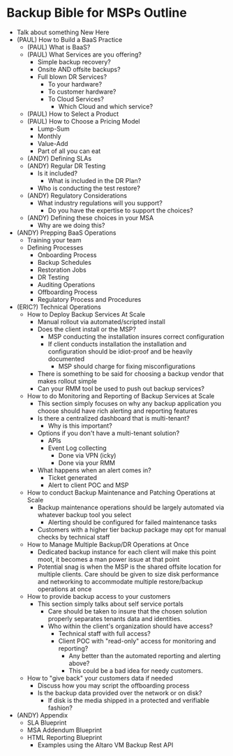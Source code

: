 # Backup Bible for MSPs Outline

- Talk about something New Here
- (PAUL) How to Build a BaaS Practice
  - (PAUL) What is BaaS?
  - (PAUL) What Services are you offering?
    - Simple backup recovery?
    - Onsite AND offsite backups?
    - Full blown DR Services?
      - To your hardware?
      - To customer hardware?
      - To Cloud Services?
        - Which Cloud and which service?
  - (PAUL) How to Select a Product
  - (PAUL) How to Choose a Pricing Model
    - Lump-Sum
    - Monthly
    - Value-Add
    - Part of all you can eat
  - (ANDY) Defining SLAs
  - (ANDY) Regular DR Testing
    - Is it included?
      - What is included in the DR Plan?
    - Who is conducting the test restore?
  - (ANDY) Regulatory Considerations
    - What industry regulations will you support?
      - Do you have the expertise to support the choices?
  - (ANDY) Defining these choices in your MSA
    - Why are we doing this?
- (ANDY) Prepping BaaS Operations
  - Training your team
  - Defining Processes
    - Onboarding Process
    - Backup Schedules
    - Restoration Jobs
    - DR Testing
    - Auditing Operations
    - Offboarding Process
    - Regulatory Process and Procedures
- (ERIC?) Technical Operations
  - How to Deploy Backup Services At Scale
    - Manual rollout via automated/scripted install
    - Does the client install or the MSP?
      - MSP conducting the installation insures correct configuration
      - If client conducts installation the installation and configuration should be idiot-proof and be heavily documented
        - MSP should charge for fixing misconfigurations
    - There is something to be said for choosing a backup vendor that makes rollout simple
    - Can your RMM tool be used to push out backup services?
  - How to do Monitoring and Reporting of Backup Services at Scale
    - This section simply focuses on why any backup application you choose should have rich alerting and reporting features
    - Is there a centralized dashboard that is multi-tenant?
      - Why is this important?
    - Options if you don't have a multi-tenant solution?
      - APIs
      - Event Log collecting
        - Done via VPN (icky)
        - Done via your RMM
    - What happens when an alert comes in?
      - Ticket generated
      - Alert to client POC and MSP
  - How to conduct Backup Maintenance and Patching Operations at Scale
    - Backup maintenance operations should be largely automated via whatever backup tool you select
      - Alerting should be configured for failed maintenance tasks
    - Customers with a higher tier backup package may opt for manual checks by technical staff
  - How to Manage Multiple Backup/DR Operations at Once
    - Dedicated backup instance for each client will make this point moot, it becomes a man power issue at that point
    - Potential snag is when the MSP is the shared offsite location for multiple clients. Care should be given to size disk performance and networking to accommodate multiple restore/backup operations at once
  - How to provide backup access to your customers
    - This section simply talks about self service portals
      - Care should be taken to insure that the chosen solution properly separates tenants data and identities.
      - Who within the client's organization should have access?
        - Technical staff with full access?
        - Client POC with "read-only" access for monitoring and reporting?
          - Any better than the automated reporting and alerting above?
          - This could be a bad idea for needy customers.
  - How to "give back" your customers data if needed
    - Discuss how you may script the offboarding process
    - Is the backup data provided over the network or on disk?
      - If disk is the media shipped in a protected and verifiable fashion?
- (ANDY) Appendix
  - SLA Blueprint
  - MSA Addendum Blueprint
  - HTML Reporting Blueprint
    - Examples using the Altaro VM Backup Rest API
